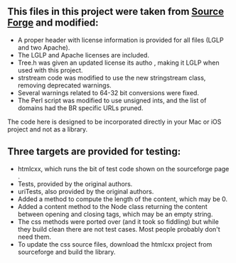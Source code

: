 
## This files in this project were taken from [Source Forge](http://htmlcxx.sourceforge.net/) and modified:

- A proper header with license information is provided for all files (LGLP and two Apache).
- The LGLP and Apache licenses are included.
- Tree.h was given an updated license its autho , making it LGLP when used with this project.
- strstream code was modified to use the new stringstream class, removing deprecated warnings.
- Several warnings related to 64-32 bit conversions were fixed.
- The Perl script was modified to use unsigned ints, and the list of domains had the BR specific URLs pruned.

The code here is designed to be incorporated directly in your Mac or iOS project and not as a library.

## Three targets are provided for testing:

- htmlcxx, which runs the bit of test code shown on the sourceforge page .
- Tests, provided by the original authors.
- uriTests, also provided by the original authors.
- Added a method to compute the length of the content, which may be 0.
- Added a content method to the Node class returning the content between opening and closing tags, which may be an empty string.
- The css methods were ported over (and it took so fiddling) but while they build clean there are not test cases. Most people probably don't need them.
- To update the css source files, download the htmlcxx project from sourceforge and build the library.
